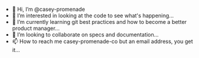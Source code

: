 - 👋 Hi, I’m @casey-promenade
- 👀 I’m interested in looking at the code to see what's happening...
- 🌱 I’m currently learning git best practices and how to become a better product manager...
- 💞️ I’m looking to collaborate on specs and documentation...
- 📫 How to reach me casey-promenade-co but an email address, you get it...

<!---
casey-promenade/casey-promenade is a ✨ special ✨ repository because its `README.md` (this file) appears on your GitHub profile.
You can click the Preview link to take a look at your changes.
--->
